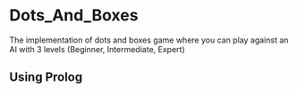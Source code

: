 # Dots_And_Boxes
The implementation of dots and boxes game where you can play against an AI with 3 levels (Beginner, Intermediate, Expert)

## Using Prolog
